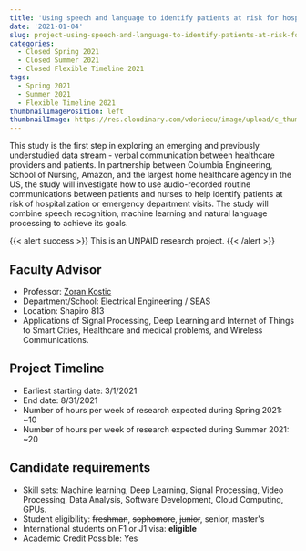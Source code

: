 ```yaml
---
title: 'Using speech and language to identify patients at risk for hospitalizations and emergency department visits in homecare'
date: '2021-01-04'
slug: project-using-speech-and-language-to-identify-patients-at-risk-for-hospitalizations-and-emergency-department-visits-in-homecare
categories:
  - Closed Spring 2021
  - Closed Summer 2021
  - Closed Flexible Timeline 2021
tags:
  - Spring 2021
  - Summer 2021
  - Flexible Timeline 2021
thumbnailImagePosition: left
thumbnailImage: https://res.cloudinary.com/vdoriecu/image/upload/c_thumb,w_200,g_face/v1579110178/construction_c6dqbd.png
---
```

This study is the first step in exploring an emerging and previously understudied data stream - verbal communication between healthcare providers and patients. In partnership between Columbia Engineering, School of Nursing, Amazon, and the largest home healthcare agency in the US, the study will investigate how to use audio-recorded routine communications between patients and nurses to help identify patients at risk of hospitalization or emergency department visits. The study will combine speech recognition, machine learning and natural language processing to achieve its goals. 

<!--more-->

{{< alert success >}}
This is an UNPAID research project.
{{< /alert >}}

## Faculty Advisor
+ Professor: [Zoran Kostic](https://sites.google.com/site/mobiledcc/people/zk-my-page)
+ Department/School: Electrical Engineering / SEAS
+ Location: Shapiro 813
+ Applications of Signal Processing, Deep Learning and Internet of Things to Smart Cities, Healthcare and medical problems, and Wireless Communications.

## Project Timeline
+ Earliest starting date: 3/1/2021
+ End date: 8/31/2021
+ Number of hours per week of research expected during Spring 2021: ~10
+ Number of hours per week of research expected during Summer 2021: ~20

## Candidate requirements
+ Skill sets: Machine learning, Deep Learning, Signal Processing, Video Processing, Data Analysis, Software Development, Cloud Computing, GPUs.
+ Student eligibility: ~~freshman~~, ~~sophomore~~, ~~junior~~, senior, master's
+ International students on F1 or J1 visa: **eligible**
+ Academic Credit Possible: Yes

